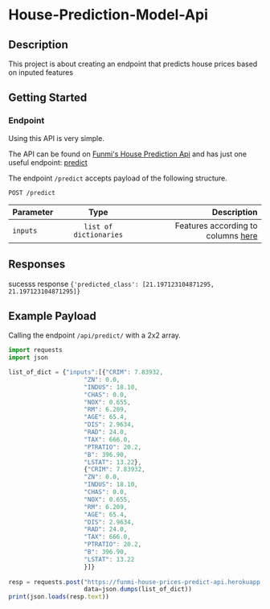 # House-Prediction-Model-Api

## Description
This project is about creating an endpoint that predicts house prices based on inputed features

## Getting Started
### Endpoint
Using this API is very simple.

The API can be found on [Funmi's House Prediction Api](https://funmi-house-prices-predict-api.herokuapp.com/) and has just one useful endpoint: [predict](https://funmi-house-prices-predict-api.herokuapp.com/predict)

The endpoint `/predict` accepts payload of the following structure.
``` http
POST /predict
```
|Parameter |  Type                  |  Description           |
|----------|:----------------------:|-----------------------:|
| `inputs` |  `list of dictionaries` | Features according to columns [here](https://scikit-learn.org/stable/datasets/toy_dataset.html#boston-dataset)|


## Responses
sucesss response
`{'predicted_class': [21.197123104871295, 21.197123104871295]}`


## Example Payload
Calling the endpoint `/api/predict/` with a 2x2 array. 
``` javascript
import requests
import json

list_of_dict = {"inputs":[{"CRIM": 7.83932, 
                     "ZN": 0.0,
                     "INDUS": 18.10,
                     "CHAS": 0.0,
                     "NOX": 0.655,
                     "RM": 6.209,
                     "AGE": 65.4,
                     "DIS": 2.9634,
                     "RAD": 24.0,
                     "TAX": 666.0,
                     "PTRATIO": 20.2,
                     "B": 396.90,
                     "LSTAT": 13.22},
                     {"CRIM": 7.83932, 
                     "ZN": 0.0,
                     "INDUS": 18.10,
                     "CHAS": 0.0,
                     "NOX": 0.655,
                     "RM": 6.209,
                     "AGE": 65.4,
                     "DIS": 2.9634,
                     "RAD": 24.0,
                     "TAX": 666.0,
                     "PTRATIO": 20.2,
                     "B": 396.90,
                     "LSTAT": 13.22
                     }]}
                     
resp = requests.post("https://funmi-house-prices-predict-api.herokuapp.com/predict", 
                     data=json.dumps(list_of_dict))
print(json.loads(resp.text))
                  
```
